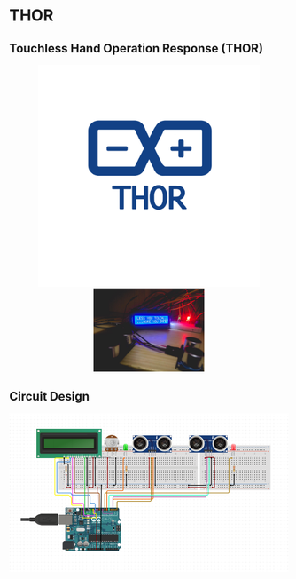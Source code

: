 # THOR
## Touchless Hand Operation Response (THOR)
<p align="center">
  <img width="400" src="/images/logo.png"><img width="200" src="/images/thor.jpg">
</p>

## Circuit Design

<p align="center">
  <img width="600" src="/images/circuit.png">
</p>
